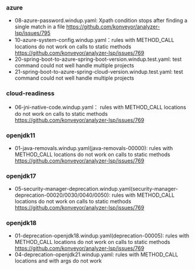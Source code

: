 ### azure ###
- 08-azure-password.windup.yaml: Xpath condition stops after finding a single match in a file https://github.com/konveyor/analyzer-lsp/issues/795
- 10-azure-system-config.windup.yaml：rules with METHOD_CALL locations do not work on calls to static methods https://github.com/konveyor/analyzer-lsp/issues/769
- 20-spring-boot-to-azure-spring-boot-version.windup.test.yaml: test command could not well handle multiple projects
- 21-spring-boot-to-azure-spring-cloud-version.windup.test.yaml: test command could not well handle multiple projects

### cloud-readiness ###
- 06-jni-native-code.windup.yaml： rules with METHOD_CALL locations do not work on calls to static methods https://github.com/konveyor/analyzer-lsp/issues/769

### openjdk11 ###
- 01-java-removals.windup.yaml(java-removals-00000): rules with METHOD_CALL locations do not work on calls to static methods https://github.com/konveyor/analyzer-lsp/issues/769

### openjdk17 ###
- 05-security-manager-deprecation.windup.yaml(security-manager-deprecation-00020/0030/0040/0050): rules with METHOD_CALL locations do not work on calls to static methods https://github.com/konveyor/analyzer-lsp/issues/769

### openjdk18 ###
- 01-deprecation-openjdk18.windup.yaml(deprecation-00005): rules with METHOD_CALL locations do not work on calls to static methods https://github.com/konveyor/analyzer-lsp/issues/769
- 04-deprecation-openjdk21.windup.yaml: rules with METHOD_CALL locations and with args do not work


